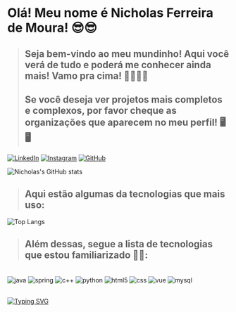 # Olá! Meu nome é Nicholas Ferreira de Moura! 😎😎

>## Seja bem-vindo ao meu mundinho! Aqui você verá de tudo e poderá me conhecer ainda mais! Vamo pra cima! 👊🏼👊🏼
>## Se você deseja ver projetos mais completos e complexos, por favor cheque as organizações que aparecem no meu perfil! 🖥️🖥️

[![LinkedIn](https://img.shields.io/badge/LinkedIn-0077B5?style=for-the-badge&logo=linkedin&logoColor=white)](https://www.linkedin.com/in/nicholassferreira)
[![Instagram](https://img.shields.io/badge/Instagram-E4405F?style=for-the-badge&logo=instagram&logoColor=white)](https://www.instagram.com/nicholassferreira)
[![GitHub](https://img.shields.io/badge/GitHub-100000?style=for-the-badge&logo=github&logoColor=white)](https://github.com/nicholassFerreira)

![Nicholas's GitHub stats](https://github-readme-stats.vercel.app/api?username=nicholassFerreira&show_icons=true&theme=dark)

>## Aqui estão algumas da tecnologias que mais uso:

![Top Langs](https://github-readme-stats.vercel.app/api/top-langs/?username=nicholassferreira&hide_progress=true)

>## Além dessas, segue a lista de tecnologias que estou familiarizado 🤖🤖:

<div style="display: inline_block"><br/>

<img align="center" alt="java" src="https://img.shields.io/badge/Java-ED8B00?style=for-the-badge&logo=openjdk&logoColor=white">

<img align="center" alt="spring" src="https://img.shields.io/badge/Spring-6DB33F?style=for-the-badge&logo=spring&logoColor=white">

<img align="center" alt="c++" src="https://img.shields.io/badge/C%2B%2B-00599C?style=for-the-badge&logo=c%2B%2B&logoColor=white">

<img align="center" alt="python" src="https://img.shields.io/badge/Python-3776AB?style=for-the-badge&logo=python&logoColor=white">

<img align="center" alt="html5" src="https://img.shields.io/badge/HTML5-E34F26?style=for-the-badge&logo=html5&logoColor=white">

<img align="center" alt="css" src="https://img.shields.io/badge/CSS-239120?&style=for-the-badge&logo=css3&logoColor=white">

<img align="center" alt="vue" src="https://img.shields.io/badge/Vue.js-35495E?style=for-the-badge&logo=vue.js&logoColor=4FC08D">

<img align="center" alt="mysql" src="https://img.shields.io/badge/MySQL-005C84?style=for-the-badge&logo=mysql&logoColor=white">

</div><br/>

[![Typing SVG](https://readme-typing-svg.demolab.com?font=Fira+Code&size=16&duration=2500&pause=1000&color=768390&random=false&width=435&lines=Sempre+disposto+a+aprender+coisas+novas!+%F0%9F%A4%93;Volte+sempre!+%F0%9F%99%8B%E2%80%8D%E2%99%82%EF%B8%8F%F0%9F%99%8B%E2%80%8D%E2%99%82%EF%B8%8F)](https://git.io/typing-svg)
